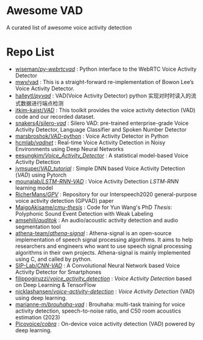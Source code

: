 # Awesome VAD

 A curated list of awesome voice activity detection 

# Repo List

- [wiseman/*py-webrtcvad*](https://github.com/wiseman/py-webrtcvad) :  Python interface to the WebRTC Voice Activity Detector 
- [mwv/vad](https://github.com/mwv/vad) :  This is a straight-forward re-implementation of Bowon Lee’s Voice Activity Detector.  
- [halleytl/*pyvad*](https://github.com/halleytl/pyvad) :  VAD(Voice Activity Detector) python 实现对时时读入的流式数据进行端点检测 
- [jtkim-kaist/*VAD*](https://github.com/jtkim-kaist/VAD)  :  This toolkit provides the voice activity detection (VAD) code and our recorded dataset. 
- [snakers4/silero-*vad*](https://github.com/snakers4/silero-vad) :  Silero VAD: pre-trained enterprise-grade Voice Activity Detector, Language Classifier and Spoken Number Detector 
- [marsbroshok/*VAD*-python](https://github.com/marsbroshok/VAD-python) :  Voice Activity Detector in Python 
- [hcmlab/*vadnet*](https://github.com/hcmlab/vadnet) :  Real-time Voice Activity Detection in Noisy Environments using Deep Neural Networks 
- [eesungkim/*Voice_Activity_Detector*](https://github.com/eesungkim/Voice_Activity_Detector) :  A statistical model-based Voice Activity Detection 
- [jymsuper/*VAD_tutorial*](https://github.com/jymsuper/VAD_tutorial) :  Simple DNN based Voice Activity Detection (*VAD*) using Pytorch 
- [mounalab/*LSTM-RNN-VAD*](https://github.com/mounalab/LSTM-RNN-VAD) :  Voice Activity Detection *LSTM*-*RNN* learning model 
- [RicherMans/*GPV*](https://github.com/RicherMans/GPV) :  Repository for our Interspeech2020 general-purpose voice activity detection (GPVAD) paper 
- [MaigoAkisame/*cmu-thesis*](https://github.com/MaigoAkisame/cmu-thesis) :  Code for Yun Wang's PhD *Thesis*: Polyphonic Sound Event Detection with Weak Labeling 
- [amsehili/*auditok*](https://github.com/amsehili/auditok) :  An audio/acoustic activity detection and audio segmentation tool 
- [athena-team/*athena-signal*](https://github.com/athena-team/athena-signal) :  Athena-signal is an open-source implementation of speech signal processing algorithms. It aims to help researchers and engineers who want to use speech signal processing algorithms in their own projects. Athena-signal is mainly implemented using C, and called by python. 
- [SIP-Lab/*CNN-VAD*](https://github.com/SIP-Lab/CNN-VAD) :  A Convolutional Neural Network based Voice Activity Detector for Smartphones 
- [filippogiruzzi/*voice_activity_detection*](https://github.com/filippogiruzzi/voice_activity_detection) :  *Voice* *Activity* *Detection* based on Deep Learning & TensorFlow 
- [nicklashansen/*voice*-*activity*-*detection*](https://github.com/nicklashansen/voice-activity-detection) :  *Voice* *Activity* *Detection* (VAD) using deep learning. 
- [marianne-m/*brouhaha-vad*](https://github.com/marianne-m/brouhaha-vad) : Brouhaha: multi-task training for voice activity detection, speech-to-noise ratio, and C50 room acoustics estimation (2023)
-  [Picovoice/*cobra*](https://github.com/Picovoice/cobra) :  On-device voice activity detection (VAD) powered by deep learning. 

